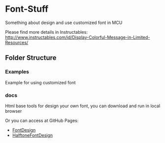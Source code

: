 # Font-Stuff
Something about design and use customized font in MCU

Please find more details in Instructables:
http://www.instructables.com/id/Display-Colorful-Message-in-Limited-Resources/
## Folder Structure
### Examples
Example for using customized font
### docs
Html base tools for design your own font, you can download and run in local browser

Or you can access at GitHub Pages:
- [FontDesign](http://moononournation.github.io/Font-Stuff/FontDesign.html)
- [HalftoneFontDesign](http://moononournation.github.io/Font-Stuff/HalftoneFontDesign.html)
